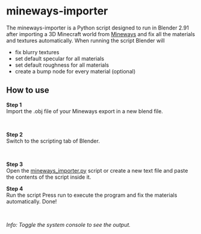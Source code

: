 # mineways-importer

The mineways-importer is a Python script designed to run in Blender 2.91 after importing a 3D Minecraft world from [Mineways](https://github.com/erich666/Mineways "Mineways on Github") and fix all the materials and textures automatically. When running the script Blender will
* fix blurry textures
* set default specular for all materials
* set default roughness for all materials
* create a bump node for every material (optional)

## How to use

__Step 1__<br />
Import the .obj file of your Mineways export in a new blend file.
<!-- ![Screenshot of object import in Blender](screenshots/object_import.PNG?raw=true "Object Import") -->
<br />

__Step 2__<br />
Switch to the scripting tab of Blender.
<!-- ![Screenshot of scripting tab in Blender](screenshots/scripting_tab.PNG?raw=true "Switch to Scripting Tab") -->
<br />

__Step 3__<br />
Open the [mineways_importer.py](mineways_importer.py) script or create a new text file and paste the contents of the script inside it.
<br />

__Step 4__<br />
Run the script
Press run to execute the program and fix the materials automatically. Done!
<!-- ![Screenshot of executing the script in Blender](screenshots/run_script.PNG?raw=true "Run the script") -->
<br />

_Info: Toggle the system console to see the output._
